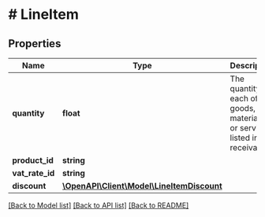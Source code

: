 # # LineItem

## Properties

Name | Type | Description | Notes
------------ | ------------- | ------------- | -------------
**quantity** | **float** | The quantity of each of the goods, materials, or services listed in the receivable. |
**product_id** | **string** |  |
**vat_rate_id** | **string** |  |
**discount** | [**\OpenAPI\Client\Model\LineItemDiscount**](LineItemDiscount.md) |  | [optional]

[[Back to Model list]](../../README.md#models) [[Back to API list]](../../README.md#endpoints) [[Back to README]](../../README.md)
